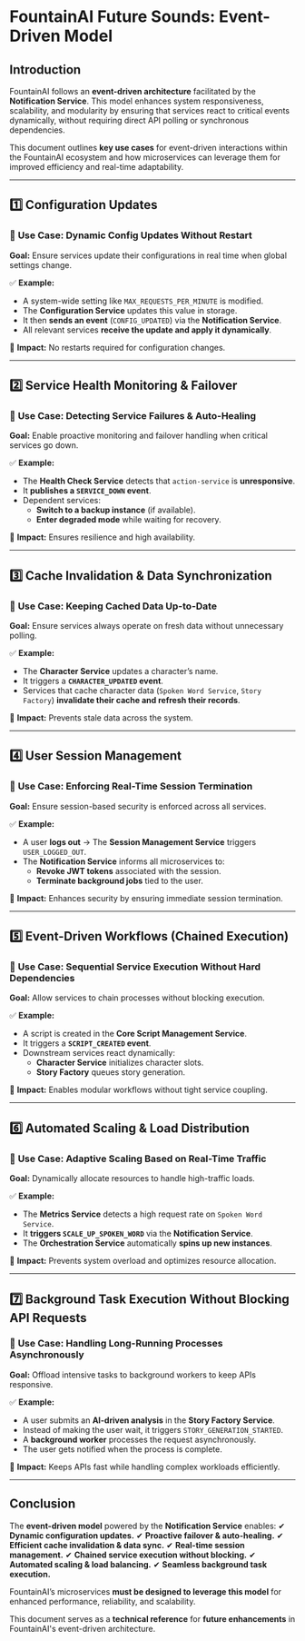 # FountainAI Future Sounds: Event-Driven Model

## **Introduction**

FountainAI follows an **event-driven architecture** facilitated by the **Notification Service**. This model enhances system responsiveness, scalability, and modularity by ensuring that services react to critical events dynamically, without requiring direct API polling or synchronous dependencies.

This document outlines **key use cases** for event-driven interactions within the FountainAI ecosystem and how microservices can leverage them for improved efficiency and real-time adaptability.

---

## **1️⃣ Configuration Updates**
### 📌 **Use Case:** Dynamic Config Updates Without Restart
**Goal:** Ensure services update their configurations in real time when global settings change.

✅ **Example:**  
- A system-wide setting like `MAX_REQUESTS_PER_MINUTE` is modified.
- The **Configuration Service** updates this value in storage.
- It then **sends an event** (`CONFIG_UPDATED`) via the **Notification Service**.
- All relevant services **receive the update and apply it dynamically**.

🚀 **Impact:** No restarts required for configuration changes.

---

## **2️⃣ Service Health Monitoring & Failover**
### 📌 **Use Case:** Detecting Service Failures & Auto-Healing
**Goal:** Enable proactive monitoring and failover handling when critical services go down.

✅ **Example:**  
- The **Health Check Service** detects that `action-service` is **unresponsive**.
- It **publishes a `SERVICE_DOWN` event**.
- Dependent services:
  - **Switch to a backup instance** (if available).
  - **Enter degraded mode** while waiting for recovery.

🚀 **Impact:** Ensures resilience and high availability.

---

## **3️⃣ Cache Invalidation & Data Synchronization**
### 📌 **Use Case:** Keeping Cached Data Up-to-Date
**Goal:** Ensure services always operate on fresh data without unnecessary polling.

✅ **Example:**  
- The **Character Service** updates a character’s name.
- It triggers a **`CHARACTER_UPDATED` event**.
- Services that cache character data (`Spoken Word Service`, `Story Factory`) **invalidate their cache and refresh their records**.

🚀 **Impact:** Prevents stale data across the system.

---

## **4️⃣ User Session Management**
### 📌 **Use Case:** Enforcing Real-Time Session Termination
**Goal:** Ensure session-based security is enforced across all services.

✅ **Example:**  
- A user **logs out** → The **Session Management Service** triggers `USER_LOGGED_OUT`.
- The **Notification Service** informs all microservices to:
  - **Revoke JWT tokens** associated with the session.
  - **Terminate background jobs** tied to the user.

🚀 **Impact:** Enhances security by ensuring immediate session termination.

---

## **5️⃣ Event-Driven Workflows (Chained Execution)**
### 📌 **Use Case:** Sequential Service Execution Without Hard Dependencies
**Goal:** Allow services to chain processes without blocking execution.

✅ **Example:**  
- A script is created in the **Core Script Management Service**.
- It triggers a **`SCRIPT_CREATED` event**.
- Downstream services react dynamically:
  - **Character Service** initializes character slots.
  - **Story Factory** queues story generation.

🚀 **Impact:** Enables modular workflows without tight service coupling.

---

## **6️⃣ Automated Scaling & Load Distribution**
### 📌 **Use Case:** Adaptive Scaling Based on Real-Time Traffic
**Goal:** Dynamically allocate resources to handle high-traffic loads.

✅ **Example:**  
- The **Metrics Service** detects a high request rate on `Spoken Word Service`.
- It **triggers `SCALE_UP_SPOKEN_WORD`** via the **Notification Service**.
- The **Orchestration Service** automatically **spins up new instances**.

🚀 **Impact:** Prevents system overload and optimizes resource allocation.

---

## **7️⃣ Background Task Execution Without Blocking API Requests**
### 📌 **Use Case:** Handling Long-Running Processes Asynchronously
**Goal:** Offload intensive tasks to background workers to keep APIs responsive.

✅ **Example:**  
- A user submits an **AI-driven analysis** in the **Story Factory Service**.
- Instead of making the user wait, it triggers `STORY_GENERATION_STARTED`.
- A **background worker** processes the request asynchronously.
- The user gets notified when the process is complete.

🚀 **Impact:** Keeps APIs fast while handling complex workloads efficiently.

---

## **Conclusion**

The **event-driven model** powered by the **Notification Service** enables:
✔ **Dynamic configuration updates.**
✔ **Proactive failover & auto-healing.**
✔ **Efficient cache invalidation & data sync.**
✔ **Real-time session management.**
✔ **Chained service execution without blocking.**
✔ **Automated scaling & load balancing.**
✔ **Seamless background task execution.**

FountainAI’s microservices **must be designed to leverage this model** for enhanced performance, reliability, and scalability.

This document serves as a **technical reference** for **future enhancements** in FountainAI's event-driven architecture.


